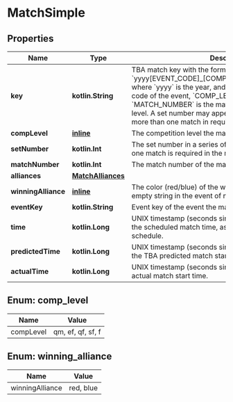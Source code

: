 
# MatchSimple

## Properties
Name | Type | Description | Notes
------------ | ------------- | ------------- | -------------
**key** | **kotlin.String** | TBA match key with the format &#x60;yyyy[EVENT_CODE]_[COMP_LEVEL]m[MATCH_NUMBER]&#x60;, where &#x60;yyyy&#x60; is the year, and &#x60;EVENT_CODE&#x60; is the event code of the event, &#x60;COMP_LEVEL&#x60; is (qm, ef, qf, sf, f), and &#x60;MATCH_NUMBER&#x60; is the match number in the competition level. A set number may append the competition level if more than one match in required per set. | 
**compLevel** | [**inline**](#CompLevelEnum) | The competition level the match was played at. | 
**setNumber** | **kotlin.Int** | The set number in a series of matches where more than one match is required in the match series. | 
**matchNumber** | **kotlin.Int** | The match number of the match in the competition level. | 
**alliances** | [**MatchAlliances**](MatchAlliances.md) |  |  [optional]
**winningAlliance** | [**inline**](#WinningAllianceEnum) | The color (red/blue) of the winning alliance. Will contain an empty string in the event of no winner, or a tie. |  [optional]
**eventKey** | **kotlin.String** | Event key of the event the match was played at. | 
**time** | **kotlin.Long** | UNIX timestamp (seconds since 1-Jan-1970 00:00:00) of the scheduled match time, as taken from the published schedule. |  [optional]
**predictedTime** | **kotlin.Long** | UNIX timestamp (seconds since 1-Jan-1970 00:00:00) of the TBA predicted match start time. |  [optional]
**actualTime** | **kotlin.Long** | UNIX timestamp (seconds since 1-Jan-1970 00:00:00) of actual match start time. |  [optional]


<a name="CompLevelEnum"></a>
## Enum: comp_level
Name | Value
---- | -----
compLevel | qm, ef, qf, sf, f


<a name="WinningAllianceEnum"></a>
## Enum: winning_alliance
Name | Value
---- | -----
winningAlliance | red, blue



